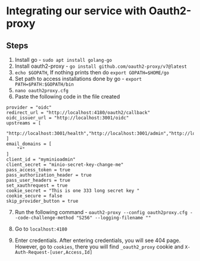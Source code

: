 # Integrating our service with Oauth2-proxy

## Steps

1. Install go - `sudo apt install golang-go`
2. Install oauth2-proxy - `go install github.com/oauth2-proxy/v7@latest`
3. `echo $GOPATH`, If nothing prints then do `export GOPATH=$HOME/go`
4. Set path to access installations done by go - `export PATH=$PATH:$GOPATH/bin`
5. `nano oauth2proxy.cfg`
6. Paste the following code in the file created

```
provider = "oidc"
redirect_url = "http://localhost:4180/oauth2/callback"
oidc_issuer_url = "http://localhost:3001/oidc"
upstreams = [
    "http://localhost:3001/health","http://localhost:3001/admin","http://localhost:9001/"
]
email_domains = [
    "*"
]
client_id = "myminioadmin"
client_secret = "minio-secret-key-change-me"
pass_access_token = true
pass_authorization_header = true
pass_user_headers = true
set_xauthrequest = true
cookie_secret = "This is one 333 long secret key "
cookie_secure = false
skip_provider_button = true
```

7. Run the following command - `oauth2-proxy --config oauth2proxy.cfg --code-challenge-method "S256" --logging-filename ""
`

8. Go to `localhost:4180`
9. Enter credentials. After entering credentials, you will see 404 page. However, go to `cookies`, there you will find `_oauth2_proxy` cookie and `X-Auth-Request-[user,Access,Id]`
